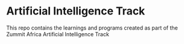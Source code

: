 # Artificial Intelligence Track

This repo contains the learnings and programs
created as part of the Zummit Africa Artificial Intelligence Track

